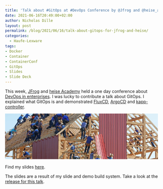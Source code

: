 ```yaml
---
title: 'Talk about #GitOps at #DevOps Conference by @Jfrog and @heise_academy'
date: 2021-06-16T20:49:00+02:00
author: Nicholas Dille
layout: post
permalink: /blog/2021/06/16/talk-about-gitops-for-jfrog-and-heise/
categories:
  - Haufe-Lexware
tags:
- Docker
- Container
- ContainerConf
- GitOps
- Slides
- Slide Deck
---
```


This week, [JFrog](https://www.jfrog.com/) and [heise Academy](https://heise-academy.de/) held a one day conference about [DevOps in enterprises](https://konferenzen.heise.de/devops-im-unternehmen/). I was lucky to contribute a talk about GitOps. I explained what GitOps is and demonstrated [FluxCD](https://fluxcd.io/), [ArgoCD](https://argoproj.github.io/argo-cd/) and [kapp-controller](https://carvel.dev/kapp-controller/).

<img src="/media/2021/06/barn-raising-unsplash_cropped.webp" style="object-fit: cover; object-position: center; width: 100%; height: 150px;" />

<!--more-->

Find my slides [here](/slides/2021-06-08/heise-Docker-und-Co-leicht-gemacht.html).

The slides are a result of my slide and demo build system. Take a look at the [release for this talk](https://github.com/nicholasdille/container-slides/releases/tag/2021-06-16).
